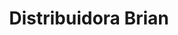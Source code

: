 ---
title: "Distribuidora Brian"
url: /ciudad-autonoma-de-buenos-aires/distribuidora-brian/
shop: general
---